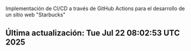 Implementación de CI/CD a través de GitHub Actions para el desarrollo de un sitio web "Starbucks"
## Última actualización: Tue Jul 22 08:02:53 UTC 2025
